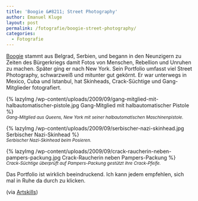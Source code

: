 ```yaml
---
title: 'Boogie &#8211; Street Photography'
author: Emanuel Kluge
layout: post
permalink: /fotografie/boogie-street-photography/
categories:
  - Fotografie
---
```


[Boogie][artcoup] stammt aus Belgrad, Serbien, und begann in den Neunzigern zu Zeiten des Bürgerkriegs damit Fotos von Menschen, Rebellion und Unruhen zu machen. Später ging er nach New York. Sein Portfolio umfasst viel Street Photography, schwarzweiß und mitunter gut gekörnt. Er war unterwegs in Mexico, Cuba und Istanbul, hat Skinheads, Crack-Süchtige und Gang-Mitglieder fotografiert.

{% lazyImg /wp-content/uploads/2009/09/gang-mitglied-mit-halbautomatischer-pistole.jpg Gang-Mitglied mit halbautomatischer Pistole %}  
<small>*Gang-Mitglied aus Queens, New York mit seiner halbautomatischen Maschinenpistole.*</small>

{% lazyImg /wp-content/uploads/2009/09/serbischer-nazi-skinhead.jpg Serbischer Nazi-Skinhead %}  
<small>*Serbischer Nazi-Skinhead beim Posieren.*</small>

{% lazyImg /wp-content/uploads/2009/09/crack-raucherin-neben-pampers-packung.jpg Crack-Raucherin neben Pampers-Packung %}  
<small>*Crack-Süchtige überprüft auf Pampers-Packung gestützt ihre Crack-Pfeife.*</small>

Das Portfolio ist wirklich beeindruckend. Ich kann jedem empfehlen, sich mal in Ruhe da durch zu klicken.

(via [Artskills][artskills])

[artcoup]: http://www.artcoup.com/
[artskills]: http://www.artskills.net/archives/2684
